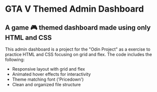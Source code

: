 # GTA V Themed Admin Dashboard

## A game 🎮 themed dashboard made using only HTML and CSS

This admin dashboard is a project for the "Odin Project" as a exercise to practice 
HTML and CSS focusing on grid and flex. The code includes the following:

* Responsive layout with grid and flex
* Animated hover effects for interactivity
* Theme matching font ('Pricedown')
* Clean and organized file structure